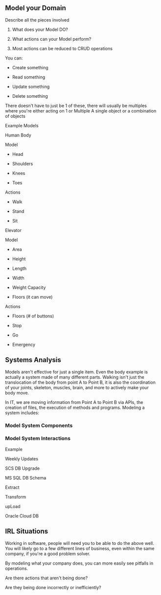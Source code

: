 ## Model your Domain

Describe all the pieces involved

1. What does your Model DO?

2. What actions can your Model perform?

3. Most actions can be reduced to CRUD operations

You can:

- Create something

- Read something

- Update something

- Delete something

There doesn't have to just be 1 of these, there will usually be multiples where you're either acting on
1 or Multiple
A single object or a combination of objects


Example Models

Human Body

Model

- Head

- Shoulders

- Knees

- Toes

Actions

- Walk

- Stand

- Sit

Elevator

Model

- Area

- Height

- Length

- Width

- Weight Capacity

- Floors (it can move)

Actions

- Floors (# of buttons)

- Stop

- Go

- Emergency

## Systems Analysis

Models aren't effective for just a single item. Even the body example is actually a system made of many different parts. Walking isn't just the translocation of the body from point A to Point B, it is also the coordination of your joints, skeleton, muscles, brain, and more to actively make your body move.

In IT, we are moving information from Point A to Point B via APIs, the creation of files, the execution of methods and programs.
Modeling a system includes:

### Model System Components

### Model System Interactions

Example

Weekly Updates

SCS DB Upgrade

MS SQL DB Schema

Extract

Transform

upLoad

Oracle Cloud DB


## IRL Situations

Working in software, people will need you to be able to do the above well. You will likely go to a few different lines of business, even within the same company, if you're a good problem solver.

By modeling what your company does, you can more easily see pitfalls in operations. 

Are there actions that aren't being done?

Are they being done incorrectly or inefficiently?